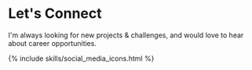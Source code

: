 # <i class="fa fa-handshake"></i> Let's Connect

I'm always looking for new projects & challenges, and would love to hear about career opportunities.

 {% include skills/social_media_icons.html %}
